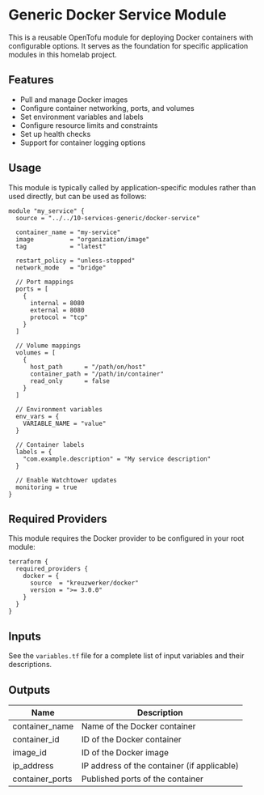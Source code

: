 # Generic Docker Service Module

This is a reusable OpenTofu module for deploying Docker containers with configurable options. It serves as the foundation for specific application modules in this homelab project.

## Features

- Pull and manage Docker images
- Configure container networking, ports, and volumes
- Set environment variables and labels
- Configure resource limits and constraints
- Set up health checks
- Support for container logging options

## Usage

This module is typically called by application-specific modules rather than used directly, but can be used as follows:

```hcl
module "my_service" {
  source = "../../10-services-generic/docker-service"

  container_name = "my-service"
  image          = "organization/image"
  tag            = "latest"
  
  restart_policy = "unless-stopped"
  network_mode   = "bridge"
  
  // Port mappings
  ports = [
    {
      internal = 8080
      external = 8080
      protocol = "tcp"
    }
  ]
  
  // Volume mappings
  volumes = [
    {
      host_path      = "/path/on/host"
      container_path = "/path/in/container"
      read_only      = false
    }
  ]
  
  // Environment variables
  env_vars = {
    VARIABLE_NAME = "value"
  }
  
  // Container labels
  labels = {
    "com.example.description" = "My service description"
  }
  
  // Enable Watchtower updates
  monitoring = true
}
```

## Required Providers

This module requires the Docker provider to be configured in your root module:

```hcl
terraform {
  required_providers {
    docker = {
      source  = "kreuzwerker/docker"
      version = ">= 3.0.0"
    }
  }
}
```

## Inputs

See the `variables.tf` file for a complete list of input variables and their descriptions.

## Outputs

| Name | Description |
|------|-------------|
| container_name | Name of the Docker container |
| container_id | ID of the Docker container |
| image_id | ID of the Docker image |
| ip_address | IP address of the container (if applicable) |
| container_ports | Published ports of the container |
